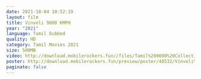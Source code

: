 ```yaml
---
date: 2021-10-04 10:52:19
layout: film
title: Vinveli 9000 KMPH
year: "2021"
language: Tamil Dubbed
quality: HD
category: Tamil Movies 2021
size: 500MB
video: http://download.mobilerockers.fun//files/Tamil%209000%20Collection/Vinveli%209000%20KMPH%20(2021)/Vinveli%209000%20KMPH%20(2021)%20Full%20Movies/Vinveli%209000%20KMPH%20(2021)%20HDRip/Vinveli%209000%20Kmph%20(2021)%20HDRip%20Single%20Part.mp4
poster: http://download.mobilerockers.fun/preview/poster/48532/Vinveli%209000%20KMPH%20(2021).png
paginate: false
---
```

